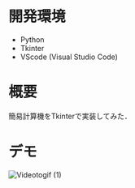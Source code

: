 # 開発環境
- Python
- Tkinter
- VScode (Visual Studio Code)

# 概要
簡易計算機をTkinterで実装してみた．

# デモ
![Videotogif (1)](https://user-images.githubusercontent.com/51310292/116219734-e4bd4e80-a786-11eb-9a60-db40f4a155e1.gif)

